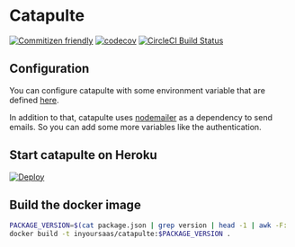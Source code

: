 # Catapulte

[![Commitizen friendly](https://img.shields.io/badge/commitizen-friendly-brightgreen.svg)](http://commitizen.github.io/cz-cli/)
[![codecov](https://codecov.io/gh/in-your-saas/catapulte/branch/master/graph/badge.svg)](https://codecov.io/gh/in-your-saas/catapulte)
[![CircleCI Build Status](https://circleci.com/gh/in-your-saas/catapulte.svg?style=shield)](https://circleci.com/gh/in-your-saas/catapulte)

## Configuration

You can configure catapulte with some environment variable that are defined [here](source/config.js).

In addition to that, catapulte uses [nodemailer](https://github.com/nodemailer/nodemailer) as a dependency to send emails. So you can
add some more variables like the authentication.

## Start catapulte on Heroku

[![Deploy](https://www.herokucdn.com/deploy/button.svg)](https://heroku.com/deploy?template=https://github.com/in-your-saas/catapulte)

## Build the docker image

```bash
PACKAGE_VERSION=$(cat package.json | grep version | head -1 | awk -F: '{ print $2 }' | sed 's/[",]//g' | tr -d '[[:space:]]')
docker build -t inyoursaas/catapulte:$PACKAGE_VERSION .
```
